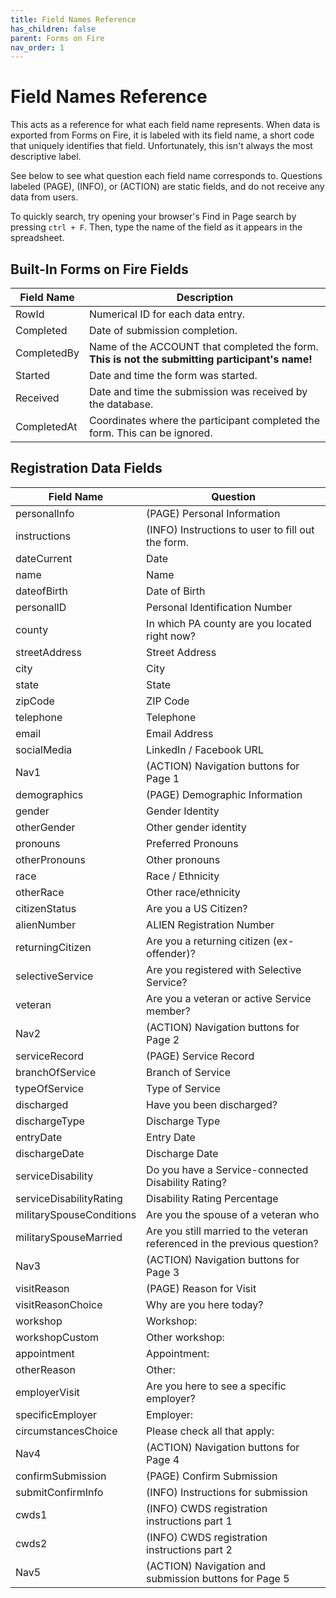 ```yaml
---
title: Field Names Reference
has_children: false
parent: Forms on Fire
nav_order: 1
---
```


# Field Names Reference

This acts as a reference for what each field name represents. When data is exported from Forms on Fire, it is labeled with its field name, a short code that uniquely identifies that field. Unfortunately, this isn't always the most descriptive label.

See below to see what question each field name corresponds to. Questions labeled (PAGE), (INFO), or (ACTION) are static fields, and do not receive any data from users.

To quickly search, try opening your browser's Find in Page search by pressing `ctrl + F`. Then, type the name of the field as it appears in the spreadsheet.

## Built-In Forms on Fire Fields
<table class="tg">
<thead>
  <tr>
    <th class="tg-0lax">Field Name</th>
    <th class="tg-0lax">Description</th>
  </tr>
</thead>
<tbody>
  <tr>
    <td class="tg-0lax">RowId</td>
    <td class="tg-0lax">Numerical ID for each data entry.</td>
  </tr>
  <tr>
    <td class="tg-0lax">Completed</td>
    <td class="tg-0lax">Date of submission completion.</td>
  </tr>
  <tr>
    <td class="tg-0lax">CompletedBy</td>
    <td class="tg-0lax">Name of the ACCOUNT that completed the form. <b>This is not the submitting participant's name!</b></td>
  </tr>
  <tr>
    <td class="tg-0lax">Started</td>
    <td class="tg-0lax">Date and time the form was started.</td>
  </tr>
  <tr>
    <td class="tg-0lax">Received</td>
    <td class="tg-0lax">Date and time the submission was received by the database.</td>
  </tr>
  <tr>
    <td class="tg-0lax">CompletedAt</td>
    <td class="tg-0lax">Coordinates where the participant completed the form. This can be ignored.</td>
  </tr>
</tbody>
</table>

<!-- CUSTOM DATA FIELDS -->
## Registration Data Fields

<table class="tg">
<thead>
  <tr>
    <th class="tg-0lax">Field Name</th>
    <th class="tg-0lax">Question</th>
  </tr>
</thead>
<tbody>
  <tr>
    <td class="tg-0lax">personalInfo</td>
    <td class="tg-0lax">(PAGE) Personal Information</td>
  </tr>
  <tr>
    <td class="tg-0lax">instructions</td>
    <td class="tg-0lax">(INFO) Instructions to user to fill out the form.</td>
  </tr>
  <tr>
    <td class="tg-0lax">dateCurrent</td>
    <td class="tg-0lax">Date</td>
  </tr>
  <tr>
    <td class="tg-0lax">name</td>
    <td class="tg-0lax">Name</td>
  </tr>
  <tr>
    <td class="tg-0lax">dateofBirth</td>
    <td class="tg-0lax">Date of Birth</td>
  </tr>
  <tr>
    <td class="tg-0lax">personalID</td>
    <td class="tg-0lax">Personal Identification Number</td>
  </tr>
  <tr>
    <td class="tg-0lax">county</td>
    <td class="tg-0lax">In which PA county are you located right now?</td>
  </tr>
  <tr>
    <td class="tg-0lax">streetAddress</td>
    <td class="tg-0lax">Street Address</td>
  </tr>
  <tr>
    <td class="tg-0lax">city</td>
    <td class="tg-0lax">City</td>
  </tr>
  <tr>
    <td class="tg-0lax">state</td>
    <td class="tg-0lax">State</td>
  </tr>
  <tr>
    <td class="tg-0lax">zipCode</td>
    <td class="tg-0lax">ZIP Code</td>
  </tr>
  <tr>
    <td class="tg-0lax">telephone</td>
    <td class="tg-0lax">Telephone</td>
  </tr>
  <tr>
    <td class="tg-0lax">email</td>
    <td class="tg-0lax">Email Address</td>
  </tr>
  <tr>
    <td class="tg-0lax">socialMedia</td>
    <td class="tg-0lax">LinkedIn / Facebook URL</td>
  </tr>
  <tr>
    <td class="tg-0lax">Nav1</td>
    <td class="tg-0lax">(ACTION) Navigation buttons for Page 1</td>
  </tr>
  <tr>
    <td class="tg-0lax">demographics</td>
    <td class="tg-0lax">(PAGE) Demographic Information</td>
  </tr>
  <tr>
    <td class="tg-0lax">gender</td>
    <td class="tg-0lax">Gender Identity</td>
  </tr>
  <tr>
    <td class="tg-0lax">otherGender</td>
    <td class="tg-0lax">Other gender identity</td>
  </tr>
  <tr>
    <td class="tg-0lax">pronouns</td>
    <td class="tg-0lax">Preferred Pronouns</td>
  </tr>
  <tr>
    <td class="tg-0lax">otherPronouns</td>
    <td class="tg-0lax">Other pronouns</td>
  </tr>
  <tr>
    <td class="tg-0lax">race</td>
    <td class="tg-0lax">Race / Ethnicity</td>
  </tr>
  <tr>
    <td class="tg-0lax">otherRace</td>
    <td class="tg-0lax">Other race/ethnicity</td>
  </tr>
  <tr>
    <td class="tg-0lax">citizenStatus</td>
    <td class="tg-0lax">Are you a US Citizen?</td>
  </tr>
  <tr>
    <td class="tg-0lax">alienNumber</td>
    <td class="tg-0lax">ALIEN Registration Number</td>
  </tr>
  <tr>
    <td class="tg-0lax">returningCitizen</td>
    <td class="tg-0lax">Are you a returning citizen (ex-offender)?</td>
  </tr>
  <tr>
    <td class="tg-0lax">selectiveService</td>
    <td class="tg-0lax">Are you registered with Selective Service?</td>
  </tr>
  <tr>
    <td class="tg-0lax">veteran</td>
    <td class="tg-0lax">Are you a veteran or active Service member?</td>
  </tr>
  <tr>
    <td class="tg-0lax">Nav2</td>
    <td class="tg-0lax">(ACTION) Navigation buttons for Page 2</td>
  </tr>
  <tr>
    <td class="tg-0lax">serviceRecord</td>
    <td class="tg-0lax">(PAGE) Service Record</td>
  </tr>
  <tr>
    <td class="tg-0lax">branchOfService</td>
    <td class="tg-0lax">Branch of Service</td>
  </tr>
  <tr>
    <td class="tg-0lax">typeOfService</td>
    <td class="tg-0lax">Type of Service</td>
  </tr>
  <tr>
    <td class="tg-0lax">discharged</td>
    <td class="tg-0lax">Have you been discharged?</td>
  </tr>
  <tr>
    <td class="tg-0lax">dischargeType</td>
    <td class="tg-0lax">Discharge Type</td>
  </tr>
  <tr>
    <td class="tg-0lax">entryDate</td>
    <td class="tg-0lax">Entry Date</td>
  </tr>
  <tr>
    <td class="tg-0lax">dischargeDate</td>
    <td class="tg-0lax">Discharge Date</td>
  </tr>
  <tr>
    <td class="tg-0lax">serviceDisability</td>
    <td class="tg-0lax">Do you have a Service-connected Disability Rating?</td>
  </tr>
  <tr>
    <td class="tg-0lax">serviceDisabilityRating</td>
    <td class="tg-0lax">Disability Rating Percentage</td>
  </tr>
  <tr>
    <td class="tg-0lax">militarySpouseConditions</td>
    <td class="tg-0lax">Are you the spouse of a veteran who</td>
  </tr>
  <tr>
    <td class="tg-0lax">militarySpouseMarried</td>
    <td class="tg-0lax">Are you still married to the veteran referenced in the previous question?</td>
  </tr>
  <tr>
    <td class="tg-0lax">Nav3</td>
    <td class="tg-0lax">(ACTION) Navigation buttons for Page 3</td>
  </tr>
  <tr>
    <td class="tg-0lax">visitReason</td>
    <td class="tg-0lax">(PAGE) Reason for Visit</td>
  </tr>
  <tr>
    <td class="tg-0lax">visitReasonChoice</td>
    <td class="tg-0lax">Why are you here today?</td>
  </tr>
  <tr>
    <td class="tg-0lax">workshop</td>
    <td class="tg-0lax">Workshop:</td>
  </tr>
  <tr>
    <td class="tg-0lax">workshopCustom</td>
    <td class="tg-0lax">Other workshop:</td>
  </tr>
  <tr>
    <td class="tg-0lax">appointment</td>
    <td class="tg-0lax">Appointment:</td>
  </tr>
  <tr>
    <td class="tg-0lax">otherReason</td>
    <td class="tg-0lax">Other:</td>
  </tr>
  <tr>
    <td class="tg-0lax">employerVisit</td>
    <td class="tg-0lax">Are you here to see a specific employer?</td>
  </tr>
  <tr>
    <td class="tg-0lax">specificEmployer</td>
    <td class="tg-0lax">Employer:</td>
  </tr>
  <tr>
    <td class="tg-0lax">circumstancesChoice</td>
    <td class="tg-0lax">Please check all that apply:</td>
  </tr>
  <tr>
    <td class="tg-0lax">Nav4</td>
    <td class="tg-0lax">(ACTION) Navigation buttons for Page 4</td>
  </tr>
  <tr>
    <td class="tg-0lax">confirmSubmission</td>
    <td class="tg-0lax">(PAGE) Confirm Submission</td>
  </tr>
  <tr>
    <td class="tg-0lax">submitConfirmInfo</td>
    <td class="tg-0lax">(INFO) Instructions for submission</td>
  </tr>
  <tr>
    <td class="tg-0lax">cwds1</td>
    <td class="tg-0lax">(INFO) CWDS registration instructions part 1</td>
  </tr>
  <tr>
    <td class="tg-0lax">cwds2</td>
    <td class="tg-0lax">(INFO) CWDS registration instructions part 2</td>
  </tr>
  <tr>
    <td class="tg-0lax">Nav5</td>
    <td class="tg-0lax">(ACTION) Navigation and submission buttons for Page 5</td>
  </tr>
</tbody>
</table>
